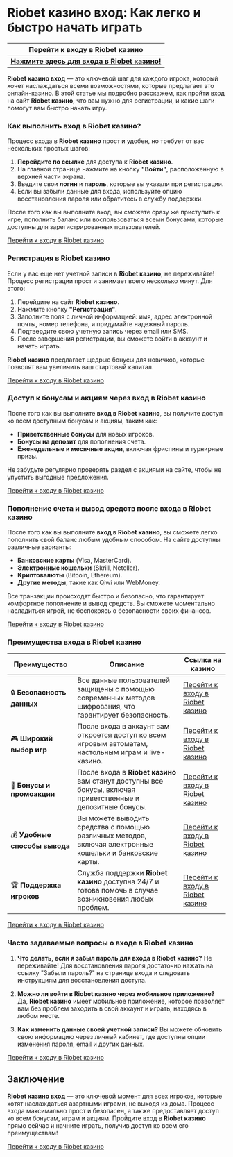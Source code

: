 # Riobet казино вход: Как легко и быстро начать играть

| **Перейти к входу в Riobet казино**                                   |
|----------------------------------------------------------------------|
| [**Нажмите здесь для входа в Riobet казино!**](https://brandplay.link/dtx89f2L) |

**Riobet казино вход** — это ключевой шаг для каждого игрока, который хочет наслаждаться всеми возможностями, которые предлагает это онлайн-казино. В этой статье мы подробно расскажем, как пройти вход на сайт **Riobet казино**, что вам нужно для регистрации, и какие шаги помогут вам быстро начать игру.

### Как выполнить вход в Riobet казино?

Процесс входа в **Riobet казино** прост и удобен, но требует от вас нескольких простых шагов:

1. **Перейдите по ссылке** для доступа к **Riobet казино**.
2. На главной странице нажмите на кнопку **"Войти"**, расположенную в верхней части экрана.
3. Введите свои **логин** и **пароль**, которые вы указали при регистрации.
4. Если вы забыли данные для входа, используйте опцию восстановления пароля или обратитесь в службу поддержки.

После того как вы выполните вход, вы сможете сразу же приступить к игре, пополнить баланс или воспользоваться всеми бонусами, которые доступны для зарегистрированных пользователей.

[Перейти к входу в Riobet казино](https://brandplay.link/dtx89f2L)

### Регистрация в Riobet казино

Если у вас еще нет учетной записи в **Riobet казино**, не переживайте! Процесс регистрации прост и занимает всего несколько минут. Для этого:

1. Перейдите на сайт **Riobet казино**.
2. Нажмите кнопку **"Регистрация"**.
3. Заполните поля с личной информацией: имя, адрес электронной почты, номер телефона, и придумайте надежный пароль.
4. Подтвердите свою учетную запись через email или SMS.
5. После завершения регистрации, вы сможете войти в аккаунт и начать играть.

**Riobet казино** предлагает щедрые бонусы для новичков, которые позволят вам увеличить ваш стартовый капитал.

[Перейти к входу в Riobet казино](https://brandplay.link/dtx89f2L)

### Доступ к бонусам и акциям через вход в Riobet казино

После того как вы выполните **вход в Riobet казино**, вы получите доступ ко всем доступным бонусам и акциям, таким как:
- **Приветственные бонусы** для новых игроков.
- **Бонусы на депозит** для пополнения счета.
- **Еженедельные и месячные акции**, включая фриспины и турнирные призы.

Не забудьте регулярно проверять раздел с акциями на сайте, чтобы не упустить выгодные предложения.

[Перейти к входу в Riobet казино](https://brandplay.link/dtx89f2L)

### Пополнение счета и вывод средств после входа в Riobet казино

После того как вы выполните **вход в Riobet казино**, вы сможете легко пополнить свой баланс любым удобным способом. На сайте доступны различные варианты:
- **Банковские карты** (Visa, MasterCard).
- **Электронные кошельки** (Skrill, Neteller).
- **Криптовалюты** (Bitcoin, Ethereum).
- **Другие методы**, такие как Qiwi или WebMoney.

Все транзакции происходят быстро и безопасно, что гарантирует комфортное пополнение и вывод средств. Вы сможете моментально насладиться игрой, не беспокоясь о безопасности своих финансов.

[Перейти к входу в Riobet казино](https://brandplay.link/dtx89f2L)

### Преимущества входа в Riobet казино

| **Преимущество**             | **Описание**                                                                                                  | **Ссылка на казино**                                 |
|------------------------------|----------------------------------------------------------------------------------------------------------------|------------------------------------------------------|
| 🔒 **Безопасность данных**    | Все данные пользователей защищены с помощью современных методов шифрования, что гарантирует безопасность.     | [Перейти к входу в Riobet казино](https://brandplay.link/dtx89f2L) |
| 🎮 **Широкий выбор игр**      | После входа в аккаунт вам откроется доступ ко всем игровым автоматам, настольным играм и live-казино.         | [Перейти к входу в Riobet казино](https://brandplay.link/dtx89f2L) |
| 🎁 **Бонусы и промоакции**    | После входа в **Riobet казино** вам станут доступны все бонусы, включая приветственные и депозитные бонусы.   | [Перейти к входу в Riobet казино](https://brandplay.link/dtx89f2L) |
| 💰 **Удобные способы вывода** | Вы можете выводить средства с помощью различных методов, включая электронные кошельки и банковские карты.      | [Перейти к входу в Riobet казино](https://brandplay.link/dtx89f2L) |
| 🏆 **Поддержка игроков**      | Служба поддержки **Riobet казино** доступна 24/7 и готова помочь в случае возникновения любых проблем.         | [Перейти к входу в Riobet казино](https://brandplay.link/dtx89f2L) |

[Перейти к входу в Riobet казино](https://brandplay.link/dtx89f2L)

### Часто задаваемые вопросы о входе в Riobet казино

1. **Что делать, если я забыл пароль для входа в Riobet казино?**
   Не переживайте! Для восстановления пароля достаточно нажать на ссылку "Забыли пароль?" на странице входа и следовать инструкциям для восстановления доступа.

2. **Можно ли войти в Riobet казино через мобильное приложение?**
   Да, **Riobet казино** имеет мобильное приложение, которое позволяет вам без проблем заходить в свой аккаунт и играть, находясь в любом месте.

3. **Как изменить данные своей учетной записи?**
   Вы можете обновить свою информацию через личный кабинет, где доступны опции изменения пароля, email и других данных.

[Перейти к входу в Riobet казино](https://brandplay.link/dtx89f2L)

## Заключение

**Riobet казино вход** — это ключевой момент для всех игроков, которые хотят наслаждаться азартными играми, не выходя из дома. Процесс входа максимально прост и безопасен, а также предоставляет доступ ко всем бонусам, играм и акциям. Пройдите вход в **Riobet казино** прямо сейчас и начните играть, получив доступ ко всем его преимуществам!

[Перейти к входу в Riobet казино](https://brandplay.link/dtx89f2L)
